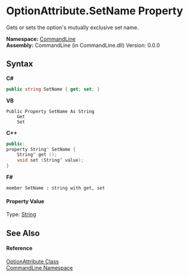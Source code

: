 # OptionAttribute.SetName Property 
 

Gets or sets the option's mutually exclusive set name.

**Namespace:**&nbsp;<a href="N_CommandLine">CommandLine</a><br />**Assembly:**&nbsp;CommandLine (in CommandLine.dll) Version: 0.0.0

## Syntax

**C#**<br />
``` C#
public string SetName { get; set; }
```

**VB**<br />
``` VB
Public Property SetName As String
	Get
	Set
```

**C++**<br />
``` C++
public:
property String^ SetName {
	String^ get ();
	void set (String^ value);
}
```

**F#**<br />
``` F#
member SetName : string with get, set

```


#### Property Value
Type: <a href="https://docs.microsoft.com/dotnet/api/system.string" target="_blank">String</a>

## See Also


#### Reference
<a href="T_CommandLine_OptionAttribute">OptionAttribute Class</a><br /><a href="N_CommandLine">CommandLine Namespace</a><br />